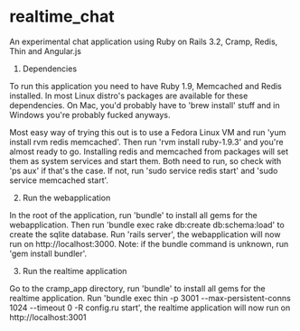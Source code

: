 realtime_chat
=============

An experimental chat application using Ruby on Rails 3.2, Cramp, Redis, Thin and Angular.js

1. Dependencies

To run this application you need to have Ruby 1.9, Memcached and Redis installed. In most Linux distro's packages are available for these dependencies. On Mac, you'd probably have to 'brew install' stuff and in Windows you're probably fucked anyways. 

Most easy way of trying this out is to use a Fedora Linux VM and run 'yum install rvm redis memcached'. Then run 'rvm install ruby-1.9.3' and you're almost ready to go. Installing redis and memcached from packages will set them as system services and start them. Both need to run, so check with 'ps aux' if that's the case. If not, run 'sudo service redis start' and 'sudo service memcached start'.

2. Run the webapplication

In the root of the application, run 'bundle' to install all gems for the webapplication. Then run 'bundle exec rake db:create db:schema:load' to create the sqlite database. Run 'rails server', the webapplication will now run on http://localhost:3000. Note: if the bundle command is unknown, run 'gem install bundler'. 

3. Run the realtime application

Go to the cramp_app directory, run 'bundle' to install all gems for the realtime application. Run 'bundle exec thin -p 3001 --max-persistent-conns 1024 --timeout 0 -R config.ru start', the realtime application will now run on http://localhost:3001


